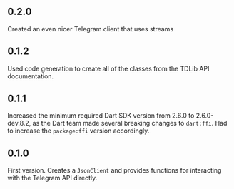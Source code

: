 ## 0.2.0

Created an even nicer Telegram client that uses streams

## 0.1.2

Used code generation to create all of the classes from the TDLib API documentation.

## 0.1.1

Increased the minimum required Dart SDK version from 2.6.0 to 2.6.0-dev.8.2, as the Dart team
made several breaking changes to `dart:ffi`. Had to increase the `package:ffi` version
accordingly.

## 0.1.0

First version. Creates a `JsonClient` and provides functions for interacting with the Telegram API
directly.
